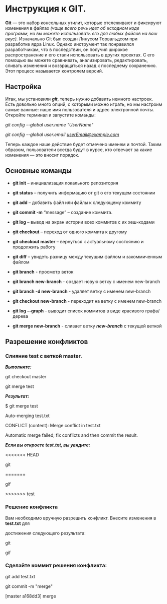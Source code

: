 # Инструкция к GIT.

 **Git** — это набор консольных утилит, которые отслеживают и фиксируют изменения в файлах *(чаще всего речь идет об исходном коде программ, но вы можете использовать его для любых файлов на ваш вкус).* Изначально Git был создан Линусом Торвальдсом при разработке ядра Linux. Однако инструмент так понравился разработчикам, что в последствии, он получил широкое распространение и его стали использовать в других проектах. С его помощью вы можете сравнивать, анализировать, редактировать, сливать изменения и возвращаться назад к последнему сохранению. Этот процесс называется контролем версий.
 
## Настройка

Итак, мы установили ***git***, теперь нужно добавить немного настроек. Есть довольно много опций, с которыми можно играть, но мы настроим самые важные: наше имя пользователя и адрес электронной почты. Откройте терминал и запустите команды:

*git config --global user.name "UserName"*

*git config --global user.email userEmail@example.com*

Теперь каждое наше действие будет отмечено именем и почтой. Таким образом, пользователи всегда будут в курсе, кто отвечает за какие изменения — это вносит порядок.

## Основные команды

* __git init__ – инициализация локального репозитория

* __git status__ – получить информацию от git о его текущем состоянии

* __git add__ – добавить файл или файлы к следующему коммиту

* __git commit -m__ “message” – создание коммита.

* __git log__ – вывод на экран истории всех коммитов с их хеш-кодами

* __git checkout__ – переход от одного коммита к другому

* __git checkout master__ – вернуться к актуальному состоянию и продолжить работу

* __git diff__ – увидеть разницу между текущим файлом и закоммиченным файлом

* __git branch__ - просмотр веток

* __git branch new-branch__ - создает новую ветку с именем new-branch

* __git branch -d new-branch__ - удаляет ветку с именем new-branch

* __git checkout new-branch__ - переходит на ветку с именем new-branch

* __git log --graph__ - выводит список коммитов в виде красивого графа/дерева

* __git merge new-branch__ - сливает ветку ___new-branch___ с текущей веткой

## Разрешение конфликтов

### Слияние test с веткой master.

***Выполните:***

git checkout master

git merge test

***Результат:***

$ git merge test

Auto-merging test.txt

CONFLICT (content): Merge conflict in test.txt

Automatic merge failed; fix conflicts and then commit the result.

***Если вы откроете test.txt, вы увидите:***

<<<<<<< HEAD

git

=======

gif

\>>>>>>\> test

### Решение конфликта

Вам необходимо вручную разрешить конфликт. Внесите изменения в **test.txt** для
 
достижения следующего результата:

git

gif

### Сделайте коммит решения конфликта: 

git add test.txt

git commit -m "merge"

[master a168dd3] merge





